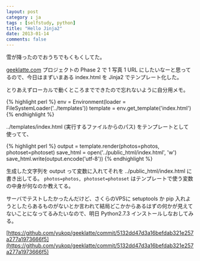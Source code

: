 ```yaml
---
layout: post
category : ja
tags : [selfstudy, python]
title: "Hello Jinja2"
date: 2013-01-14
comments: false
---
```

雪が降ったのでおうちでもくもくしてた。

[geeklatte.com](http://geeklatte.com) プロジェクトの Phase 2 で 1 写真 1 URL にしたいなーと思ってるので、今日はまずいまある index.html を Jinja2 でテンプレート化した。

とりあえずローカルで動くところまでできたので忘れないように自分用メモ。

{% highlight perl %}
env = Environment(loader = FileSystemLoader('../templates'))
template = env.get_template('index.html')
{% endhighlight %}

../templates/index.html (実行するファイルからのパス) をテンプレートとして使ってて、

{% highlight perl %}
output = template.render(photos=photos, photoset=photoset)
save_html = open('../public_html/index.html', 'w')
save_html.write(output.encode('utf-8'))
{% endhighlight %}

生成した文字列を output って変数に入れてそれを ../public_html/index.html に書き出してる。
`photos=photos, photoset=photoset` はテンプレートで使う変数の中身が何なのか教えてる。

サーバでテストしたかったんだけど、さくらのVPSに setuptools か pip 入れようとしたらあるものがないとか言われて結局どこかからあるはずの何かが見えてないことになってるみたいなので、明日 Python2.7.3 インストールしなおしてみる。

[https://github.com/yukop/geeklatte/commit/5132dd47d3a16befdab321e257a277a1973666f5](https://github.com/yukop/geeklatte/commit/5132dd47d3a16befdab321e257a277a1973666f5)

